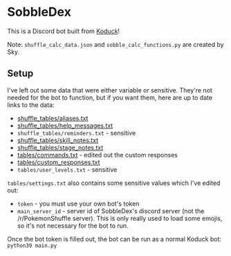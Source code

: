 # SobbleDex

This is a Discord bot built from [Koduck](https://github.com/Chupalika/Koduck)!

Note: `shuffle_calc_data.json` and `sobble_calc_functions.py` are created by Sky.

## Setup

I've left out some data that were either variable or sensitive. They're not needed for the bot to function, but if you want them, here are up to date links to the data:

* [shuffle_tables/aliases.txt](https://www.dropbox.com/s/cz6j397ahs1edzg/aliases.txt?dl=0)
* [shuffle_tables/help_messages.txt](https://www.dropbox.com/scl/fi/i9jkrana4m5xjdicvhpo9/help_messages.txt?rlkey=t7y8n2l0z3tg60iezhrktpff3&dl=0)
* `shuffle_tables/reminders.txt` - sensitive
* [shuffle_tables/skill_notes.txt](https://www.dropbox.com/scl/fi/ly5kyg1uqqxsbxc6pwvy1/skill_notes.txt?rlkey=qzfhth4glmbastianrbyhdy04&dl=0)
* [shuffle_tables/stage_notes.txt](https://www.dropbox.com/scl/fi/v45gtajpl46u0fu7wx6l3/stage_notes.txt?rlkey=zcd8c0d9wsdtr603nc9wij1cd&dl=0)
* [tables/commands.txt](https://www.dropbox.com/scl/fi/n48skyz4qlfd13odlqh4u/commands.txt?rlkey=d0pf3ebt79w1fweohrme1aow9&dl=0) - edited out the custom responses
* [tables/custom_responses.txt](https://www.dropbox.com/scl/fi/awvzkilcq4iqb64e0q1zr/custom_responses.txt?rlkey=cpscv91bw9m4vjm2v78wxkhza&dl=0)
* `tables/user_levels.txt` - sensitive

`tables/settings.txt` also contains some sensitive values which I've edited out:

* `token` - you must use your own bot's token
* `main_server_id` - server id of SobbleDex's discord server (not the /r/PokemonShuffle server). This is only really used to load some emojis, so it's not necessary for the bot to run.

Once the bot token is filled out, the bot can be run as a normal Koduck bot: `python39 main.py`